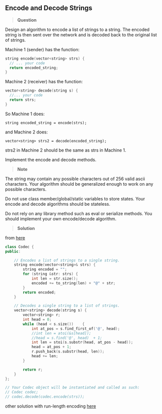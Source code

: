 ## Encode and Decode Strings

>**Question**

Design an algorithm to encode a list of strings to a string. The encoded string is then sent over the network and is decoded back to the original list of strings.

Machine 1 (sender) has the function:

```c++
string encode(vector<string> strs) {
  // ... your code
  return encoded_string;
}
```
Machine 2 (receiver) has the function:

```c++
vector<string> decode(string s) {
  //... your code
  return strs;
}
```
So Machine 1 does:

`string encoded_string = encode(strs);`  

and Machine 2 does:

`vector<string> strs2 = decode(encoded_string);`

strs2 in Machine 2 should be the same as strs in Machine 1.

Implement the encode and decode methods.

>**Note**

The string may contain any possible characters out of 256 valid ascii characters. Your algorithm should be generalized enough to work on any possible characters.

Do not use class member/global/static variables to store states. Your encode and decode algorithms should be stateless.

Do not rely on any library method such as eval or serialize methods. You should implement your own encode/decode algorithm.


>**Solution**

from [here](https://leetcode.com/discuss/54906/accepted-simple-c-solution)

```c++
class Codec {
public:

    // Encodes a list of strings to a single string.
    string encode(vector<string>& strs) {
        string encoded = "";
        for (string &str: strs) {
            int len = str.size();
            encoded += to_string(len) + "@" + str;
        }
        return encoded;
    }

    // Decodes a single string to a list of strings.
    vector<string> decode(string s) {
        vector<string> r;
        int head = 0;
        while (head < s.size())    {
            int at_pos = s.find_first_of('@', head);
            //int len = atoi(&s[head]);
            //head = s.find('@', head)  + 1;
            int len = stoi(s.substr(head, at_pos - head));
            head = at_pos + 1;
            r.push_back(s.substr(head, len));
            head += len;
        }

        return r;
    }
};

// Your Codec object will be instantiated and called as such:
// Codec codec;
// codec.decode(codec.encode(strs));
```

other solution with run-length encoding [here](https://leetcode.com/discuss/54862/run-length-encoding-solution-using-c)
